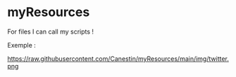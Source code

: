 # myResources

For files I can call my scripts !

Exemple :

https://raw.githubusercontent.com/Canestin/myResources/main/img/twitter.png
